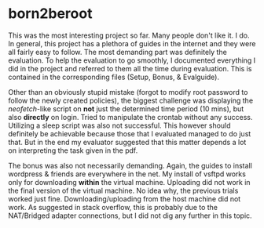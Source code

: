 # born2beroot

This was the most interesting project so far. Many people don't like it. I do. In general, this project has a plethora of guides in the internet and they were all fairly easy to follow. The most demanding part was definitely the evaluation. To help the evaluation to go smoothly, I documented everything I did in the project and referred to them all the time during evaluation. This is contained in the corresponding files (Setup, Bonus, & Evalguide).

Other than an obviously stupid mistake (forgot to modify root password to follow the newly created policies), the biggest challenge was displaying the *neofetch*-like script on **not** just the determined time period (10 mins), but also **directly** on login. Tried to manipulate the crontab without any success. Utilizing a sleep script was also not successful. This however should definitely be achievable because those that I evaluated managed to do just that. But in the end my evaluator suggested that this matter depends a lot on interpreting the task given in the pdf.

The bonus was also not necessarily demanding. Again, the guides to install wordpress & friends are everywhere in the net. My install of vsftpd works only for downloading **within** the virtual machine. Uploading did not work in the final version of the virtual machine. No idea why, the previous trials worked just fine. Downloading/uploading from the host machine did not work. As suggested in stack overflow, this is probably due to the NAT/Bridged adapter connections, but I did not dig any further in this topic.
